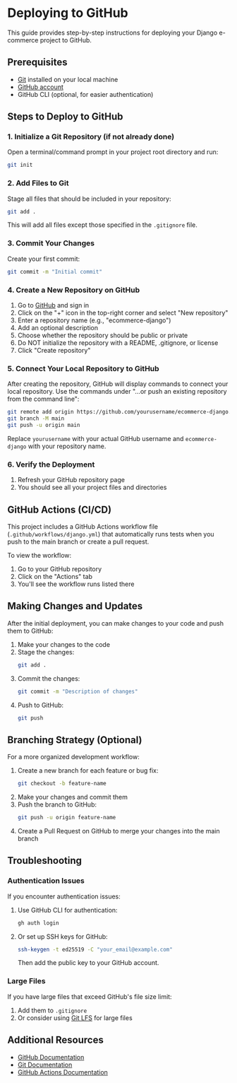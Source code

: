 # Deploying to GitHub

This guide provides step-by-step instructions for deploying your Django e-commerce project to GitHub.

## Prerequisites

- [Git](https://git-scm.com/downloads) installed on your local machine
- [GitHub account](https://github.com/join)
- GitHub CLI (optional, for easier authentication)

## Steps to Deploy to GitHub

### 1. Initialize a Git Repository (if not already done)

Open a terminal/command prompt in your project root directory and run:

```bash
git init
```

### 2. Add Files to Git

Stage all files that should be included in your repository:

```bash
git add .
```

This will add all files except those specified in the `.gitignore` file.

### 3. Commit Your Changes

Create your first commit:

```bash
git commit -m "Initial commit"
```

### 4. Create a New Repository on GitHub

1. Go to [GitHub](https://github.com/) and sign in
2. Click on the "+" icon in the top-right corner and select "New repository"
3. Enter a repository name (e.g., "ecommerce-django")
4. Add an optional description
5. Choose whether the repository should be public or private
6. Do NOT initialize the repository with a README, .gitignore, or license
7. Click "Create repository"

### 5. Connect Your Local Repository to GitHub

After creating the repository, GitHub will display commands to connect your local repository. Use the commands under "…or push an existing repository from the command line":

```bash
git remote add origin https://github.com/yourusername/ecommerce-django.git
git branch -M main
git push -u origin main
```

Replace `yourusername` with your actual GitHub username and `ecommerce-django` with your repository name.

### 6. Verify the Deployment

1. Refresh your GitHub repository page
2. You should see all your project files and directories

## GitHub Actions (CI/CD)

This project includes a GitHub Actions workflow file (`.github/workflows/django.yml`) that automatically runs tests when you push to the main branch or create a pull request.

To view the workflow:
1. Go to your GitHub repository
2. Click on the "Actions" tab
3. You'll see the workflow runs listed there

## Making Changes and Updates

After the initial deployment, you can make changes to your code and push them to GitHub:

1. Make your changes to the code
2. Stage the changes:
   ```bash
   git add .
   ```
3. Commit the changes:
   ```bash
   git commit -m "Description of changes"
   ```
4. Push to GitHub:
   ```bash
   git push
   ```

## Branching Strategy (Optional)

For a more organized development workflow:

1. Create a new branch for each feature or bug fix:
   ```bash
   git checkout -b feature-name
   ```
2. Make your changes and commit them
3. Push the branch to GitHub:
   ```bash
   git push -u origin feature-name
   ```
4. Create a Pull Request on GitHub to merge your changes into the main branch

## Troubleshooting

### Authentication Issues

If you encounter authentication issues:

1. Use GitHub CLI for authentication:
   ```bash
   gh auth login
   ```
2. Or set up SSH keys for GitHub:
   ```bash
   ssh-keygen -t ed25519 -C "your_email@example.com"
   ```
   Then add the public key to your GitHub account.

### Large Files

If you have large files that exceed GitHub's file size limit:
1. Add them to `.gitignore`
2. Or consider using [Git LFS](https://git-lfs.github.com/) for large files

## Additional Resources

- [GitHub Documentation](https://docs.github.com/en)
- [Git Documentation](https://git-scm.com/doc)
- [GitHub Actions Documentation](https://docs.github.com/en/actions)